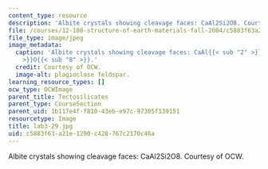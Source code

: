 ```yaml
---
content_type: resource
description: 'Albite crystals showing cleavage faces: CaAl2Si2O8. Courtesy of OCW.'
file: /courses/12-108-structure-of-earth-materials-fall-2004/c5883f63a21e1290c428767c2170c46a_lab3-29.jpg
file_type: image/jpeg
image_metadata:
  caption: 'Albite crystals showing cleavage faces: CaAl{{< sub "2" >}}Si{{< sub "2"
    >}}O{{< sub "8" >}}.'
  credit: Courtesy of OCW.
  image-alt: plagioclase feldspar.
learning_resource_types: []
ocw_type: OCWImage
parent_title: Tectosilicates
parent_type: CourseSection
parent_uid: 1b117e4f-f810-43eb-e97c-97305f139151
resourcetype: Image
title: lab3-29.jpg
uid: c5883f63-a21e-1290-c428-767c2170c46a
---
```

Albite crystals showing cleavage faces: CaAl2Si2O8. Courtesy of OCW.

